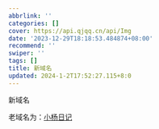 ```yaml
---
abbrlink: ''
categories: []
cover: https://api.qjqq.cn/api/Img
date: '2023-12-29T18:18:53.484874+08:00'
recommend: ''
swiper: ''
tags: []
title: 新域名
updated: 2024-1-2T17:52:27.115+8:0
---
```

新域名

老域名为：[小杨日记](http://blog.wuwang.love)
